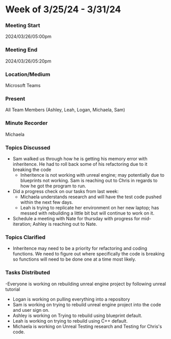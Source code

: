 
# Week of 3/25/24 - 3/31/24

### Meeting Start
2024/03/26/05:00pm

### Meeting End
2024/03/26/05:20pm

### Location/Medium
Microsoft Teams

### Present
All Team Members (Ashley, Leah, Logan, Michaela, Sam)

### Minute Recorder
Michaela

### Topics Discussed
- Sam walked us through how he is getting his memory error with inheritence. He had to roll back some of his refactoring due to it breaking the code
  - Inheritence is not working with unreal engine; may potentially due to blueprints not working. Sam is reaching out to Chris in regards to how he got the program to run.
- Did a progress check on our tasks from last week:
  - Michaela understands research and will have the test code pushed within the next few days.
  - Leah is trying to replicate her environment on her new laptop; has messed with rebuilding a little bit but will continue to work on it.
- Schedule a meeting with Nate for thursday with progress for mid-iteration; Ashley is reaching out to Nate.
  
### Topics Clarified
- Inheritence may need to be a priority for refactoring and coding functions. We need to figure out where specifically the code is breaking so functions will need to be done one at a time most likely.

### Tasks Distributed
-Everyone is working on rebuilding unreal engine project by following unreal tutorial
- Logan is working on pulling everything into a repository
- Sam is working on trying to rebuild unreal engine project into the code and user sign on.
- Ashley is working on Trying to rebuild using blueprint default.
- Leah is working on trying to rebuild using C++ default.
- Michaela is working on Unreal Testing research and Testing for Chris's code. 
